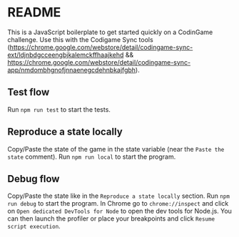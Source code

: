 # README

This is a JavaScript boilerplate to get started quickly on a CodinGame challenge. Use this with the Codigame Sync tools (https://chrome.google.com/webstore/detail/codingame-sync-ext/ldjnbdgcceengbjkalemckffhaajkehd && https://chrome.google.com/webstore/detail/codingame-sync-app/nmdombhgnofjnnaenegcdehnbkajfgbh).

## Test flow

Run `npm run test` to start the tests.

## Reproduce a state locally

Copy/Paste the state of the game in the state variable (near the `Paste the state` comment).
Run `npm run local` to start the program.

## Debug flow

Copy/Paste the state like in the `Reproduce a state locally` section.
Run `npm run debug` to start the program. In Chrome go to `chrome://inspect` and click on `Open dedicated DevTools for Node` to open the dev tools for Node.js.
You can then launch the profiler or place your breakpoints and click `Resume script execution`.
